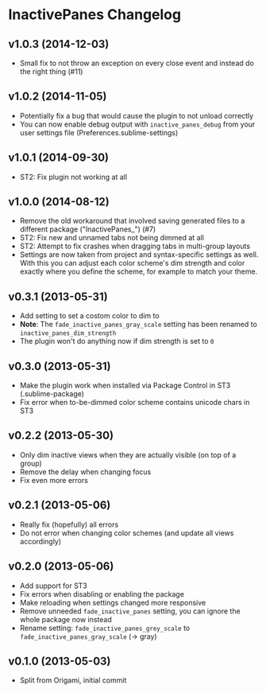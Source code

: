 InactivePanes Changelog
=======================

v1.0.3 (2014-12-03)
-------------------

- Small fix to not throw an exception on every close event and instead do the
  right thing (#11)


v1.0.2 (2014-11-05)
-------------------

- Potentially fix a bug that would cause the plugin to not unload correctly
- You can now enable debug output with `inactive_panes_debug` from your user
  settings file (Preferences.sublime-settings)


v1.0.1 (2014-09-30)
-------------------

- ST2: Fix plugin not working at all


v1.0.0 (2014-08-12)
-------------------

- Remove the old workaround that involved saving generated files to a different
  package ("InactivePanes_") (#7)
- ST2: Fix new and unnamed tabs not being dimmed at all
- ST2: Attempt to fix crashes when dragging tabs in multi-group layouts
- Settings are now taken from project and syntax-specific settings as well.
  With this you can adjust each color scheme's dim strength and color
  exactly where you define the scheme, for example to match your theme.


v0.3.1 (2013-05-31)
-------------------

- Add setting to set a costom color to dim to
- **Note**: The `fade_inactive_panes_gray_scale` setting has been renamed to
  `inactive_panes_dim_strength`
- The plugin won't do anything now if dim strength is set to `0`


v0.3.0 (2013-05-31)
-------------------

- Make the plugin work when installed via Package Control in ST3
  (.sublime-package)
- Fix error when to-be-dimmed color scheme contains unicode chars in ST3


v0.2.2 (2013-05-30)
-------------------

- Only dim inactive views when they are actually visible (on top of a group)
- Remove the delay when changing focus
- Fix even more errors


v0.2.1 (2013-05-06)
-------------------

- Really fix (hopefully) all errors
- Do not error when changing color schemes (and update all views accordingly)


v0.2.0 (2013-05-06)
-------------------

- Add support for ST3
- Fix errors when disabling or enabling the package
- Make reloading when settings changed more responsive
- Remove unneeded `fade_inactive_panes` setting, you can ignore the whole
  package now instead
- Rename setting: `fade_inactive_panes_grey_scale` to
  `fade_inactive_panes_gray_scale` (-> gray)


v0.1.0 (2013-05-03)
-------------------

- Split from Origami, initial commit

